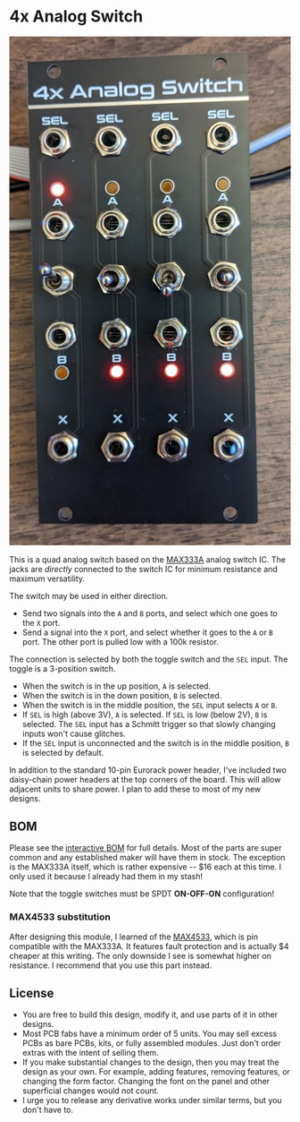 # 4x Analog Switch

![](img/Front.jpg)

This is a quad analog switch based on the [MAX333A](https://datasheets.maximintegrated.com/en/ds/MAX333A.pdf) analog switch IC. The jacks are *directly* connected to the switch IC for minimum resistance and maximum versatility. 

The switch may be used in either direction.

* Send two signals into the `A` and `B` ports, and select which one goes to the `X` port.
* Send a signal into the `X` port, and select whether it goes to the `A` or `B` port. The other port is pulled low with a 100k resistor.

The connection is selected by both the toggle switch and the `SEL` input. The toggle is a 3-position switch.

* When the switch is in the up position, `A` is selected.
* When the switch is in the down position, `B` is selected.
* When the switch is in the middle position, the `SEL` input selects `A` or `B`.
* If `SEL` is high (above 3V), `A` is selected. If `SEL` is low (below 2V), `B` is selected. The `SEL` input has a Schmitt trigger so that slowly changing inputs won't cause glitches.
* If the `SEL` input is unconnected and the switch is in the middle position, `B` is selected by default.

In addition to the standard 10-pin Eurorack power header, I've included two daisy-chain power headers at the top corners of the board. This will allow adjacent units to share power. I plan to add these to most of my new designs.

## BOM

Please see the [interactive BOM](https://htmlpreview.github.io/?https://github.com/terrabite3/4x-Analog-Switch/blob/main/bom/ibom.html) for full details. Most of the parts are super common and any established maker will have them in stock. The exception is the MAX333A itself, which is rather expensive -- $16 each at this time. I only used it because I already had them in my stash!

Note that the toggle switches must be SPDT **ON-OFF-ON** configuration!

### MAX4533 substitution

After designing this module, I learned of the [MAX4533](https://datasheets.maximintegrated.com/en/ds/MAX4533.pdf), which is pin compatible with the MAX333A. It features fault protection and is actually $4 cheaper at this writing. The only downside I see is somewhat higher on resistance. I recommend that you use this part instead.

## License

* You are free to build this design, modify it, and use parts of it in other designs.
* Most PCB fabs have a minimum order of 5 units. You may sell excess PCBs as bare PCBs, kits, or fully assembled modules. Just don't order extras with the intent of selling them.
* If you make substantial changes to the design, then you may treat the design as your own. For example, adding features, removing features, or changing the form factor. Changing the font on the panel and other superficial changes would not count.
* I urge you to release any derivative works under similar terms, but you don't have to.